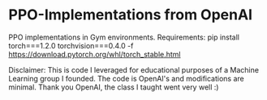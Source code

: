 # PPO-Implementations from OpenAI
PPO implementations in Gym environments. 
Requirements: 
pip install torch===1.2.0 torchvision===0.4.0 -f https://download.pytorch.org/whl/torch_stable.html


Disclaimer: This is code I leveraged for educational purposes of a Machine Learning group I founded. The code is OpenAI's and modifications are minimal. Thank you OpenAI, the class I taught went very well :)
